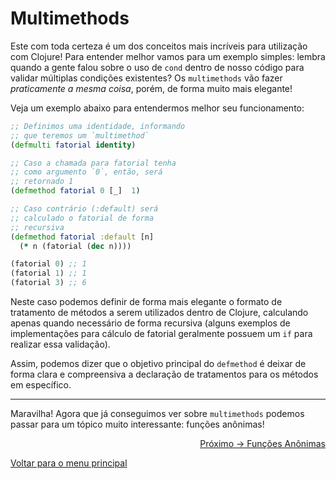 # Multimethods

Este com toda certeza é um dos conceitos mais incríveis para utilização com Clojure! Para entender melhor vamos para um exemplo simples: lembra quando a gente falou sobre o uso de `cond` dentro de nosso código para validar múltiplas condições existentes? Os `multimethods` vão fazer *praticamente a mesma coisa*, porém, de forma muito mais elegante!

Veja um exemplo abaixo para entendermos melhor seu funcionamento:

```clojure
;; Definimos uma identidade, informando
;; que teremos um `multimethod`
(defmulti fatorial identity)

;; Caso a chamada para fatorial tenha
;; como argumento `0`, então, será
;; retornado 1
(defmethod fatorial 0 [_]  1)

;; Caso contrário (:default) será
;; calculado o fatorial de forma
;; recursiva
(defmethod fatorial :default [n]
  (* n (fatorial (dec n))))

(fatorial 0) ;; 1
(fatorial 1) ;; 1
(fatorial 3) ;; 6
```

Neste caso podemos definir de forma mais elegante o formato de tratamento de métodos a serem utilizados dentro de Clojure, calculando apenas quando necessário de forma recursiva (alguns exemplos de implementações para cálculo de fatorial geralmente possuem um `if` para realizar essa validação).

Assim, podemos dizer que o objetivo principal do `defmethod` é deixar de forma clara e compreensiva a declaração de tratamentos para os métodos em específico.

---

Maravilha! Agora que já conseguimos ver sobre `multimethods` podemos passar para um tópico muito interessante: funções anônimas!

<p align="right">
  <a href="https://github.com/lanjoni/clojure4noobs/tree/main/content/funcoes/funcoes_anonimas.md">Próximo -> Funções Anônimas</a>
</p>

<p align="left">
  <a href="https://github.com/lanjoni/clojure4noobs#roadmap">Voltar para o menu principal</a>
</p>
